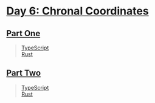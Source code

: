 # [Day 6: Chronal Coordinates](https://adventofcode.com/2018/day/6)

## [Part One](https://adventofcode.com/2018/day/6#part1)

> [TypeScript](/solutions/typescript/2018/06/src/p1.ts)\
> [Rust](/solutions/rust/2018/06/src/lib.rs)

## [Part Two](https://adventofcode.com/2018/day/6#part2)

> [TypeScript](/solutions/typescript/2018/06/src/p2.ts)\
> [Rust](/solutions/rust/2018/06/src/lib.rs)
